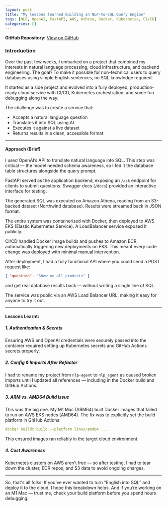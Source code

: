 ```yaml
---
layout: post
title: "My lessons learned Building an NLP-to-SQL Query Engine"
tags: [NLP, OpenAI, FastAPI, AWS, Athena, Docker, Kubernetes, CI/CD]
categories: []
---
```


**GitHub Repository:** [View on GitHub](https://github.com/itsAshna/nlp-to-sql-queries)

### Introduction

Over the past few weeks, I embarked on a project that combined my interests in natural language processing, cloud infrastructure, and backend engineering. The goal? To make it possible for non-technical users to query databases using simple English sentences, no SQL knowledge required.

It started as a side project and evolved into a fully deployed, production-ready cloud service with CI/CD, Kubernetes orchestration, and some fun debugging along the way.

The challenge was to create a service that:

- Accepts a natural language question
- Translates it into SQL using AI
- Executes it against a live dataset
- Returns results in a clean, accessible format

---

#### Approach (Brief)

I used OpenAI’s API to translate natural language into SQL. This step was critical — the model needed schema awareness, so I fed it the database table structures alongside the query prompt.

FastAPI served as the application backend, exposing an `/ask` endpoint for clients to submit questions. Swagger docs (`/docs`) provided an interactive interface for testing.

The generated SQL was executed on Amazon Athena, reading from an S3-backed dataset (Northwind database). Results were streamed back in JSON format.

The entire system was containerized with Docker, then deployed to AWS EKS (Elastic Kubernetes Service). A LoadBalancer service exposed it publicly.

CI/CD handled Docker image builds and pushes to Amazon ECR, automatically triggering new deployments on EKS. This meant every code change was deployed with minimal manual intervention.

After deployment, I had a fully functional API where you could send a POST request like:

```json
{ "question": "Show me all products" }
```

and get real database results back — without writing a single line of SQL.

The service was public via an AWS Load Balancer URL, making it easy for anyone to try it out.

---

#### Lessons Learnt:

##### 1. Authentication & Secrets

Ensuring AWS and OpenAI credentials were securely passed into the container required setting up Kubernetes secrets and GitHub Actions secrets properly.

##### 2. Config & Imports After Refactor

I had to rename my project from `nlp-agent` to `nlp_agent` as caused broken imports until I updated all references — including in the Docker build and GitHub Actions.

##### 3. ARM vs. AMD64 Build Issue

This was the big one. My M1 Mac (ARM64) built Docker images that failed to run on AWS EKS nodes (AMD64). The fix was to explicitly set the build platform in GitHub Actions:

```yaml
docker buildx build --platform linux/amd64 ...
```

This ensured images ran reliably in the target cloud environment.

##### 4. Cost Awareness

Kubernetes clusters on AWS aren’t free — so after testing, I had to tear down the cluster, ECR repos, and S3 data to avoid ongoing charges.

---

So, that's all folks! If you’ve ever wanted to turn “English into SQL” and deploy it to the cloud, I hope this breakdown helps. And if you’re working on an M1 Mac — trust me, check your build platform before you spend hours debugging.
